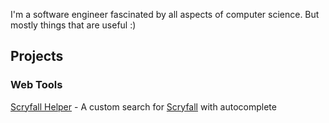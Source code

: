I'm a software engineer fascinated by all aspects of computer science. But mostly things that are useful :)

## Projects

### Web Tools

[Scryfall Helper](https://github.com/nonolai/scryfall-helper) - A custom search for [Scryfall](https://scryfall.com/) with autocomplete
